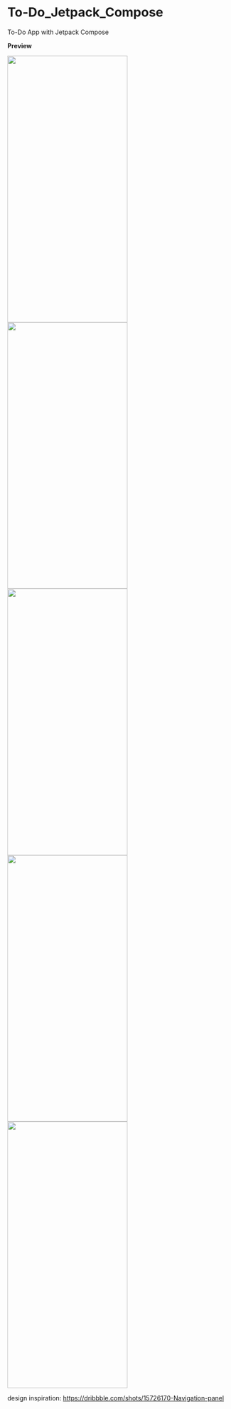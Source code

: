# To-Do_Jetpack_Compose
To-Do App with Jetpack Compose

**Preview**

<p float="left">
  <img src="https://github.com/kafri8889/To-Do_Jetpack_Compose/blob/master/img/todo_dashboard_screen.jpg" height="600" width="270" >
  <img src="https://github.com/kafri8889/To-Do_Jetpack_Compose/blob/master/img/todo_drawer.jpg" height="600" width="270" >
  <img src="https://github.com/kafri8889/To-Do_Jetpack_Compose/blob/master/img/todo_categories_screen_1.jpg" height="600" width="270" >
  <img src="https://github.com/kafri8889/To-Do_Jetpack_Compose/blob/master/img/todo_categories_screen_2.jpg" height="600" width="270" >
  <img src="https://github.com/kafri8889/To-Do_Jetpack_Compose/blob/master/img/todo_edit_screen.jpg" height="600" width="270" >
</p>

design inspiration: https://dribbble.com/shots/15726170-Navigation-panel
